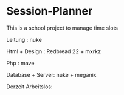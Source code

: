 # Session-Planner

This is a school project to manage time slots

Leitung : nuke

Html + Design : Redbread 22 + mxrkz 

Php : mave

Database + Server: nuke + meganix

Derzeit Arbeitslos: 



